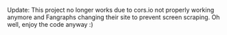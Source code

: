 Update: This project no longer works due to cors.io not properly working anymore and Fangraphs changing their site to prevent screen scraping. Oh well, enjoy the code anyway :)
